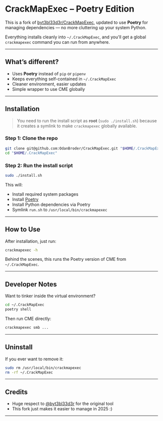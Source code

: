 # CrackMapExec – Poetry Edition

This is a fork of [byt3bl33d3r/CrackMapExec](https://github.com/byt3bl33d3r/CrackMapExec), updated to use **Poetry** for managing dependencies — no more cluttering up your system Python.

Everything installs cleanly into `~/.CrackMapExec`, and you'll get a global `crackmapexec` command you can run from anywhere.

---

##  What’s different?

* Uses **Poetry** instead of `pip` or `pipenv`
* Keeps everything self-contained in `~/.CrackMapExec`
* Cleaner environment, easier updates
* Simple wrapper to use CME globally

---

##  Installation

>  You need to run the install script as **root** (`sudo ./install.sh`) because it creates a symlink to make `crackmapexec` globally available.

### Step 1: Clone the repo

```bash
git clone git@github.com:OdanBroder/CrackMapExec.git "$HOME/.CrackMapExec"
cd "$HOME/.CrackMapExec"
```

### Step 2: Run the install script

```bash
sudo ./install.sh
```

This will:

* Install required system packages
* Install [Poetry](https://python-poetry.org/)
* Install Python dependencies via Poetry
* Symlink `run.sh` to `/usr/local/bin/crackmapexec`

---

##  How to Use

After installation, just run:

```bash
crackmapexec -h
```

Behind the scenes, this runs the Poetry version of CME from `~/.CrackMapExec`.

---


## Developer Notes

Want to tinker inside the virtual environment?

```bash
cd ~/.CrackMapExec
poetry shell
```

Then run CME directly:

```bash
crackmapexec smb ...
```

---

## Uninstall

If you ever want to remove it:

```bash
sudo rm /usr/local/bin/crackmapexec
rm -rf ~/.CrackMapExec
```

---

## Credits

* Huge respect to [@byt3bl33d3r](https://github.com/byt3bl33d3r) for the original tool
* This fork just makes it easier to manage in 2025 :)

---

